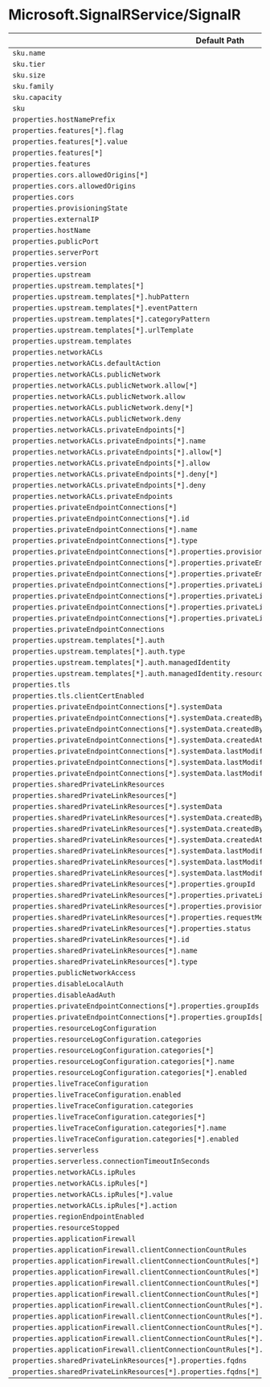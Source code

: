 # Microsoft.SignalRService/SignalR

| Default Path | Alias |
|---|---|
| `sku.name` | `Microsoft.SignalRservice/SignalR/sku.name` |
| `sku.tier` | `Microsoft.SignalRservice/SignalR/sku.tier` |
| `sku.size` | `Microsoft.SignalRservice/SignalR/sku.size` |
| `sku.family` | `Microsoft.SignalRservice/SignalR/sku.family` |
| `sku.capacity` | `Microsoft.SignalRservice/SignalR/sku.capacity` |
| `sku` | `Microsoft.SignalRservice/SignalR/sku` |
| `properties.hostNamePrefix` | `Microsoft.SignalRservice/SignalR/hostNamePrefix` |
| `properties.features[*].flag` | `Microsoft.SignalRservice/SignalR/features[*].flag` |
| `properties.features[*].value` | `Microsoft.SignalRservice/SignalR/features[*].value` |
| `properties.features[*]` | `Microsoft.SignalRservice/SignalR/features[*]` |
| `properties.features` | `Microsoft.SignalRservice/SignalR/features` |
| `properties.cors.allowedOrigins[*]` | `Microsoft.SignalRservice/SignalR/cors.allowedOrigins[*]` |
| `properties.cors.allowedOrigins` | `Microsoft.SignalRservice/SignalR/cors.allowedOrigins` |
| `properties.cors` | `Microsoft.SignalRservice/SignalR/cors` |
| `properties.provisioningState` | `Microsoft.SignalRService/SignalR/provisioningState` |
| `properties.externalIP` | `Microsoft.SignalRService/SignalR/externalIP` |
| `properties.hostName` | `Microsoft.SignalRService/SignalR/hostName` |
| `properties.publicPort` | `Microsoft.SignalRService/SignalR/publicPort` |
| `properties.serverPort` | `Microsoft.SignalRService/SignalR/serverPort` |
| `properties.version` | `Microsoft.SignalRService/SignalR/version` |
| `properties.upstream` | `Microsoft.SignalRService/SignalR/upstream` |
| `properties.upstream.templates[*]` | `Microsoft.SignalRService/SignalR/upstream.templates[*]` |
| `properties.upstream.templates[*].hubPattern` | `Microsoft.SignalRService/SignalR/upstream.templates[*].hubPattern` |
| `properties.upstream.templates[*].eventPattern` | `Microsoft.SignalRService/SignalR/upstream.templates[*].eventPattern` |
| `properties.upstream.templates[*].categoryPattern` | `Microsoft.SignalRService/SignalR/upstream.templates[*].categoryPattern` |
| `properties.upstream.templates[*].urlTemplate` | `Microsoft.SignalRService/SignalR/upstream.templates[*].urlTemplate` |
| `properties.upstream.templates` | `Microsoft.SignalRService/SignalR/upstream.templates` |
| `properties.networkACLs` | `Microsoft.SignalRService/SignalR/networkACLs` |
| `properties.networkACLs.defaultAction` | `Microsoft.SignalRService/SignalR/networkACLs.defaultAction` |
| `properties.networkACLs.publicNetwork` | `Microsoft.SignalRService/SignalR/networkACLs.publicNetwork` |
| `properties.networkACLs.publicNetwork.allow[*]` | `Microsoft.SignalRService/SignalR/networkACLs.publicNetwork.allow[*]` |
| `properties.networkACLs.publicNetwork.allow` | `Microsoft.SignalRService/SignalR/networkACLs.publicNetwork.allow` |
| `properties.networkACLs.publicNetwork.deny[*]` | `Microsoft.SignalRService/SignalR/networkACLs.publicNetwork.deny[*]` |
| `properties.networkACLs.publicNetwork.deny` | `Microsoft.SignalRService/SignalR/networkACLs.publicNetwork.deny` |
| `properties.networkACLs.privateEndpoints[*]` | `Microsoft.SignalRService/SignalR/networkACLs.privateEndpoints[*]` |
| `properties.networkACLs.privateEndpoints[*].name` | `Microsoft.SignalRService/SignalR/networkACLs.privateEndpoints[*].name` |
| `properties.networkACLs.privateEndpoints[*].allow[*]` | `Microsoft.SignalRService/SignalR/networkACLs.privateEndpoints[*].allow[*]` |
| `properties.networkACLs.privateEndpoints[*].allow` | `Microsoft.SignalRService/SignalR/networkACLs.privateEndpoints[*].allow` |
| `properties.networkACLs.privateEndpoints[*].deny[*]` | `Microsoft.SignalRService/SignalR/networkACLs.privateEndpoints[*].deny[*]` |
| `properties.networkACLs.privateEndpoints[*].deny` | `Microsoft.SignalRService/SignalR/networkACLs.privateEndpoints[*].deny` |
| `properties.networkACLs.privateEndpoints` | `Microsoft.SignalRService/SignalR/networkACLs.privateEndpoints` |
| `properties.privateEndpointConnections[*]` | `Microsoft.SignalRService/SignalR/privateEndpointConnections[*]` |
| `properties.privateEndpointConnections[*].id` | `Microsoft.SignalRService/SignalR/privateEndpointConnections[*].id` |
| `properties.privateEndpointConnections[*].name` | `Microsoft.SignalRService/SignalR/privateEndpointConnections[*].name` |
| `properties.privateEndpointConnections[*].type` | `Microsoft.SignalRService/SignalR/privateEndpointConnections[*].type` |
| `properties.privateEndpointConnections[*].properties.provisioningState` | `Microsoft.SignalRService/SignalR/privateEndpointConnections[*].provisioningState` |
| `properties.privateEndpointConnections[*].properties.privateEndpoint` | `Microsoft.SignalRService/SignalR/privateEndpointConnections[*].privateEndpoint` |
| `properties.privateEndpointConnections[*].properties.privateEndpoint.id` | `Microsoft.SignalRService/SignalR/privateEndpointConnections[*].privateEndpoint.id` |
| `properties.privateEndpointConnections[*].properties.privateLinkServiceConnectionState` | `Microsoft.SignalRService/SignalR/privateEndpointConnections[*].privateLinkServiceConnectionState` |
| `properties.privateEndpointConnections[*].properties.privateLinkServiceConnectionState.status` | `Microsoft.SignalRService/SignalR/privateEndpointConnections[*].privateLinkServiceConnectionState.status` |
| `properties.privateEndpointConnections[*].properties.privateLinkServiceConnectionState.description` | `Microsoft.SignalRService/SignalR/privateEndpointConnections[*].privateLinkServiceConnectionState.description` |
| `properties.privateEndpointConnections[*].properties.privateLinkServiceConnectionState.actionsRequired` | `Microsoft.SignalRService/SignalR/privateEndpointConnections[*].privateLinkServiceConnectionState.actionsRequired` |
| `properties.privateEndpointConnections` | `Microsoft.SignalRService/SignalR/privateEndpointConnections` |
| `properties.upstream.templates[*].auth` | `Microsoft.SignalRService/SignalR/upstream.templates[*].auth` |
| `properties.upstream.templates[*].auth.type` | `Microsoft.SignalRService/SignalR/upstream.templates[*].auth.type` |
| `properties.upstream.templates[*].auth.managedIdentity` | `Microsoft.SignalRService/SignalR/upstream.templates[*].auth.managedIdentity` |
| `properties.upstream.templates[*].auth.managedIdentity.resource` | `Microsoft.SignalRService/SignalR/upstream.templates[*].auth.managedIdentity.resource` |
| `properties.tls` | `Microsoft.SignalRService/SignalR/tls` |
| `properties.tls.clientCertEnabled` | `Microsoft.SignalRService/SignalR/tls.clientCertEnabled` |
| `properties.privateEndpointConnections[*].systemData` | `Microsoft.SignalRService/SignalR/privateEndpointConnections[*].systemData` |
| `properties.privateEndpointConnections[*].systemData.createdBy` | `Microsoft.SignalRService/SignalR/privateEndpointConnections[*].systemData.createdBy` |
| `properties.privateEndpointConnections[*].systemData.createdByType` | `Microsoft.SignalRService/SignalR/privateEndpointConnections[*].systemData.createdByType` |
| `properties.privateEndpointConnections[*].systemData.createdAt` | `Microsoft.SignalRService/SignalR/privateEndpointConnections[*].systemData.createdAt` |
| `properties.privateEndpointConnections[*].systemData.lastModifiedBy` | `Microsoft.SignalRService/SignalR/privateEndpointConnections[*].systemData.lastModifiedBy` |
| `properties.privateEndpointConnections[*].systemData.lastModifiedByType` | `Microsoft.SignalRService/SignalR/privateEndpointConnections[*].systemData.lastModifiedByType` |
| `properties.privateEndpointConnections[*].systemData.lastModifiedAt` | `Microsoft.SignalRService/SignalR/privateEndpointConnections[*].systemData.lastModifiedAt` |
| `properties.sharedPrivateLinkResources` | `Microsoft.SignalRService/SignalR/sharedPrivateLinkResources` |
| `properties.sharedPrivateLinkResources[*]` | `Microsoft.SignalRService/SignalR/sharedPrivateLinkResources[*]` |
| `properties.sharedPrivateLinkResources[*].systemData` | `Microsoft.SignalRService/SignalR/sharedPrivateLinkResources[*].systemData` |
| `properties.sharedPrivateLinkResources[*].systemData.createdBy` | `Microsoft.SignalRService/SignalR/sharedPrivateLinkResources[*].systemData.createdBy` |
| `properties.sharedPrivateLinkResources[*].systemData.createdByType` | `Microsoft.SignalRService/SignalR/sharedPrivateLinkResources[*].systemData.createdByType` |
| `properties.sharedPrivateLinkResources[*].systemData.createdAt` | `Microsoft.SignalRService/SignalR/sharedPrivateLinkResources[*].systemData.createdAt` |
| `properties.sharedPrivateLinkResources[*].systemData.lastModifiedBy` | `Microsoft.SignalRService/SignalR/sharedPrivateLinkResources[*].systemData.lastModifiedBy` |
| `properties.sharedPrivateLinkResources[*].systemData.lastModifiedByType` | `Microsoft.SignalRService/SignalR/sharedPrivateLinkResources[*].systemData.lastModifiedByType` |
| `properties.sharedPrivateLinkResources[*].systemData.lastModifiedAt` | `Microsoft.SignalRService/SignalR/sharedPrivateLinkResources[*].systemData.lastModifiedAt` |
| `properties.sharedPrivateLinkResources[*].properties.groupId` | `Microsoft.SignalRService/SignalR/sharedPrivateLinkResources[*].groupId` |
| `properties.sharedPrivateLinkResources[*].properties.privateLinkResourceId` | `Microsoft.SignalRService/SignalR/sharedPrivateLinkResources[*].privateLinkResourceId` |
| `properties.sharedPrivateLinkResources[*].properties.provisioningState` | `Microsoft.SignalRService/SignalR/sharedPrivateLinkResources[*].provisioningState` |
| `properties.sharedPrivateLinkResources[*].properties.requestMessage` | `Microsoft.SignalRService/SignalR/sharedPrivateLinkResources[*].requestMessage` |
| `properties.sharedPrivateLinkResources[*].properties.status` | `Microsoft.SignalRService/SignalR/sharedPrivateLinkResources[*].status` |
| `properties.sharedPrivateLinkResources[*].id` | `Microsoft.SignalRService/SignalR/sharedPrivateLinkResources[*].id` |
| `properties.sharedPrivateLinkResources[*].name` | `Microsoft.SignalRService/SignalR/sharedPrivateLinkResources[*].name` |
| `properties.sharedPrivateLinkResources[*].type` | `Microsoft.SignalRService/SignalR/sharedPrivateLinkResources[*].type` |
| `properties.publicNetworkAccess` | `Microsoft.SignalRService/SignalR/publicNetworkAccess` |
| `properties.disableLocalAuth` | `Microsoft.SignalRService/SignalR/disableLocalAuth` |
| `properties.disableAadAuth` | `Microsoft.SignalRService/SignalR/disableAadAuth` |
| `properties.privateEndpointConnections[*].properties.groupIds` | `Microsoft.SignalRService/SignalR/privateEndpointConnections[*].groupIds` |
| `properties.privateEndpointConnections[*].properties.groupIds[*]` | `Microsoft.SignalRService/SignalR/privateEndpointConnections[*].groupIds[*]` |
| `properties.resourceLogConfiguration` | `Microsoft.SignalRService/SignalR/resourceLogConfiguration` |
| `properties.resourceLogConfiguration.categories` | `Microsoft.SignalRService/SignalR/resourceLogConfiguration.categories` |
| `properties.resourceLogConfiguration.categories[*]` | `Microsoft.SignalRService/SignalR/resourceLogConfiguration.categories[*]` |
| `properties.resourceLogConfiguration.categories[*].name` | `Microsoft.SignalRService/SignalR/resourceLogConfiguration.categories[*].name` |
| `properties.resourceLogConfiguration.categories[*].enabled` | `Microsoft.SignalRService/SignalR/resourceLogConfiguration.categories[*].enabled` |
| `properties.liveTraceConfiguration` | `Microsoft.SignalRService/SignalR/liveTraceConfiguration` |
| `properties.liveTraceConfiguration.enabled` | `Microsoft.SignalRService/SignalR/liveTraceConfiguration.enabled` |
| `properties.liveTraceConfiguration.categories` | `Microsoft.SignalRService/SignalR/liveTraceConfiguration.categories` |
| `properties.liveTraceConfiguration.categories[*]` | `Microsoft.SignalRService/SignalR/liveTraceConfiguration.categories[*]` |
| `properties.liveTraceConfiguration.categories[*].name` | `Microsoft.SignalRService/SignalR/liveTraceConfiguration.categories[*].name` |
| `properties.liveTraceConfiguration.categories[*].enabled` | `Microsoft.SignalRService/SignalR/liveTraceConfiguration.categories[*].enabled` |
| `properties.serverless` | `Microsoft.SignalRService/SignalR/serverless` |
| `properties.serverless.connectionTimeoutInSeconds` | `Microsoft.SignalRService/SignalR/serverless.connectionTimeoutInSeconds` |
| `properties.networkACLs.ipRules` | `Microsoft.SignalRService/SignalR/networkACLs.ipRules` |
| `properties.networkACLs.ipRules[*]` | `Microsoft.SignalRService/SignalR/networkACLs.ipRules[*]` |
| `properties.networkACLs.ipRules[*].value` | `Microsoft.SignalRService/SignalR/networkACLs.ipRules[*].value` |
| `properties.networkACLs.ipRules[*].action` | `Microsoft.SignalRService/SignalR/networkACLs.ipRules[*].action` |
| `properties.regionEndpointEnabled` | `Microsoft.SignalRService/SignalR/regionEndpointEnabled` |
| `properties.resourceStopped` | `Microsoft.SignalRService/SignalR/resourceStopped` |
| `properties.applicationFirewall` | `Microsoft.SignalRService/SignalR/applicationFirewall` |
| `properties.applicationFirewall.clientConnectionCountRules` | `Microsoft.SignalRService/SignalR/applicationFirewall.clientConnectionCountRules` |
| `properties.applicationFirewall.clientConnectionCountRules[*]` | `Microsoft.SignalRService/SignalR/applicationFirewall.clientConnectionCountRules[*]` |
| `properties.applicationFirewall.clientConnectionCountRules[*]` | `Microsoft.SignalRService/SignalR/applicationFirewall.clientConnectionCountRules[*].ThrottleByUserIdRule` |
| `properties.applicationFirewall.clientConnectionCountRules[*]` | `Microsoft.SignalRService/SignalR/applicationFirewall.clientConnectionCountRules[*].ThrottleByJwtSignatureRule` |
| `properties.applicationFirewall.clientConnectionCountRules[*]` | `Microsoft.SignalRService/SignalR/applicationFirewall.clientConnectionCountRules[*].ThrottleByJwtCustomClaimRule` |
| `properties.applicationFirewall.clientConnectionCountRules[*].maxCount` | `Microsoft.SignalRService/SignalR/applicationFirewall.clientConnectionCountRules[*].ThrottleByUserIdRule.maxCount` |
| `properties.applicationFirewall.clientConnectionCountRules[*].maxCount` | `Microsoft.SignalRService/SignalR/applicationFirewall.clientConnectionCountRules[*].ThrottleByJwtSignatureRule.maxCount` |
| `properties.applicationFirewall.clientConnectionCountRules[*].maxCount` | `Microsoft.SignalRService/SignalR/applicationFirewall.clientConnectionCountRules[*].ThrottleByJwtCustomClaimRule.maxCount` |
| `properties.applicationFirewall.clientConnectionCountRules[*].claimName` | `Microsoft.SignalRService/SignalR/applicationFirewall.clientConnectionCountRules[*].ThrottleByJwtCustomClaimRule.claimName` |
| `properties.applicationFirewall.clientConnectionCountRules[*].type` | `Microsoft.SignalRService/SignalR/applicationFirewall.clientConnectionCountRules[*].type` |
| `properties.sharedPrivateLinkResources[*].properties.fqdns` | `Microsoft.SignalRService/SignalR/sharedPrivateLinkResources[*].fqdns` |
| `properties.sharedPrivateLinkResources[*].properties.fqdns[*]` | `Microsoft.SignalRService/SignalR/sharedPrivateLinkResources[*].fqdns[*]` |

